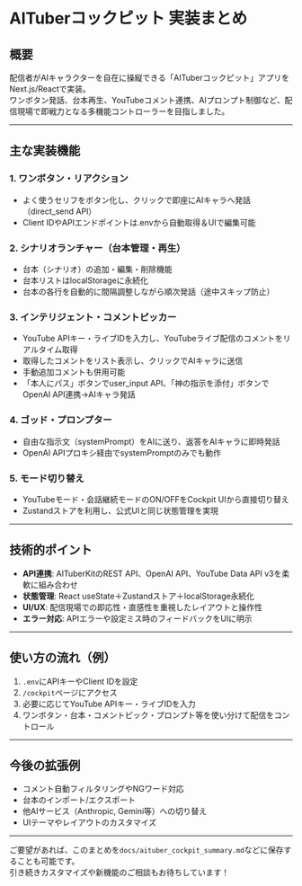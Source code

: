 # AITuberコックピット 実装まとめ

## 概要
配信者がAIキャラクターを自在に操縦できる「AITuberコックピット」アプリをNext.js/Reactで実装。  
ワンボタン発話、台本再生、YouTubeコメント連携、AIプロンプト制御など、配信現場で即戦力となる多機能コントローラーを目指しました。

---

## 主な実装機能

### 1. ワンボタン・リアクション
- よく使うセリフをボタン化し、クリックで即座にAIキャラへ発話（direct_send API）
- Client IDやAPIエンドポイントは.envから自動取得＆UIで編集可能

### 2. シナリオランチャー（台本管理・再生）
- 台本（シナリオ）の追加・編集・削除機能
- 台本リストはlocalStorageに永続化
- 台本の各行を自動的に間隔調整しながら順次発話（途中スキップ防止）

### 3. インテリジェント・コメントピッカー
- YouTube APIキー・ライブIDを入力し、YouTubeライブ配信のコメントをリアルタイム取得
- 取得したコメントをリスト表示し、クリックでAIキャラに送信
- 手動追加コメントも併用可能
- 「本人にパス」ボタンでuser_input API、「神の指示を添付」ボタンでOpenAI API連携→AIキャラ発話

### 4. ゴッド・プロンプター
- 自由な指示文（systemPrompt）をAIに送り、返答をAIキャラに即時発話
- OpenAI APIプロキシ経由でsystemPromptのみでも動作

### 5. モード切り替え
- YouTubeモード・会話継続モードのON/OFFをCockpit UIから直接切り替え
- Zustandストアを利用し、公式UIと同じ状態管理を実現

---

## 技術的ポイント

- **API連携**: AITuberKitのREST API、OpenAI API、YouTube Data API v3を柔軟に組み合わせ
- **状態管理**: React useState＋Zustandストア＋localStorage永続化
- **UI/UX**: 配信現場での即応性・直感性を重視したレイアウトと操作性
- **エラー対応**: APIエラーや設定ミス時のフィードバックをUIに明示

---

## 使い方の流れ（例）

1. `.env`にAPIキーやClient IDを設定
2. `/cockpit`ページにアクセス
3. 必要に応じてYouTube APIキー・ライブIDを入力
4. ワンボタン・台本・コメントピック・プロンプト等を使い分けて配信をコントロール

---

## 今後の拡張例

- コメント自動フィルタリングやNGワード対応
- 台本のインポート/エクスポート
- 他AIサービス（Anthropic, Gemini等）への切り替え
- UIテーマやレイアウトのカスタマイズ

---

ご要望があれば、このまとめを`docs/aituber_cockpit_summary.md`などに保存することも可能です。  
引き続きカスタマイズや新機能のご相談もお待ちしています！ 